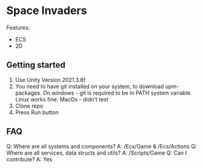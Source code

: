 # Space Invaders
Features:
* ECS
* 2D

## Getting started
1. Use Unity Version 2021.3.8f
2. You need to have git installed on your system, to download upm-packages. On windows - git is required to be in PATH system variable. Linux works fine. MacOs - didn't test
3. Clone repo
4. Press Run button

## FAQ
Q: Where are all systems and components?
A: /Ecs/Game & /Ecs/Actions
Q: Where are all services, data structs and utils?
A: /Scripts/Game
Q: Can I contribute?
A: Yes
